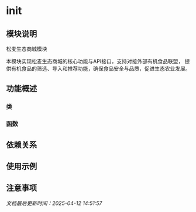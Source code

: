 # __init__

## 模块说明
松麦生态商城模块

本模块实现松麦生态商城的核心功能与API接口，支持对接外部有机食品联盟，
提供有机食品的筛选、导入和推荐功能，确保食品安全与品质，促进生态农业发展。

## 功能概述

### 类


### 函数


## 依赖关系

## 使用示例

## 注意事项

*文档最后更新时间：2025-04-12 14:51:57*